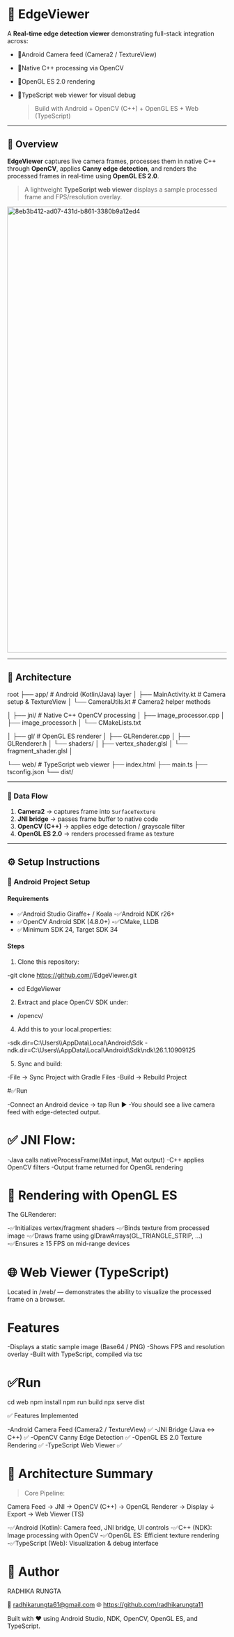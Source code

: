 # 🧠 EdgeViewer 

A **Real-time edge detection viewer** demonstrating full-stack integration across:

- 📌Android Camera feed (Camera2 / TextureView)
- 📌Native C++ processing via OpenCV
- 📌OpenGL ES 2.0 rendering
- 📌TypeScript web viewer for visual debug

  > Build with Android + OpenCV (C++) + OpenGL ES + Web (TypeScript)

---
  
   ## 🚀 Overview

**EdgeViewer** captures live camera frames, processes them in native C++ through **OpenCV**, applies **Canny edge detection**, and renders the processed frames in real-time using **OpenGL ES 2.0**.  
> A lightweight **TypeScript web viewer** displays a sample processed frame and FPS/resolution overlay.

<img width="1536" height="1024" alt="8eb3b412-ad07-431d-b861-3380b9a12ed4" src="https://github.com/user-attachments/assets/1e6ee9d3-a23b-4d15-baf0-bc52b4187432" />

---

## 🧩 Architecture

root
├── app/ # Android (Kotlin/Java) layer
│ ├── MainActivity.kt # Camera setup & TextureView
│ └── CameraUtils.kt # Camera2 helper methods

│
├── jni/ # Native C++ OpenCV processing
│ ├── image_processor.cpp
│ ├── image_processor.h
│ └── CMakeLists.txt

│
├── gl/ # OpenGL ES renderer
│ ├── GLRenderer.cpp
│ ├── GLRenderer.h
│ └── shaders/
│ ├── vertex_shader.glsl
│ └── fragment_shader.glsl
│

└── web/ # TypeScript web viewer
├── index.html
├── main.ts
├── tsconfig.json
└── dist/

---

### 🔄 Data Flow

1. **Camera2** → captures frame into `SurfaceTexture`
2. **JNI bridge** → passes frame buffer to native code
3. **OpenCV (C++)** → applies edge detection / grayscale filter
4. **OpenGL ES 2.0** → renders processed frame as texture

---


## ⚙️ Setup Instructions

### 📱 Android Project Setup

#### Requirements

- ✅Android Studio Giraffe+ / Koala
-✅Android NDK r26+
- ✅OpenCV Android SDK (4.8.0+)
-✅CMake, LLDB
- ✅Minimum SDK 24, Target SDK 34

#### Steps
1. Clone this repository:

  -git clone https://github.com/<your-username>/EdgeViewer.git
  - cd EdgeViewer
   
2. Extract and place OpenCV SDK under:
   
  - <project-root>/opencv/

 4. Add this to your local.properties:
    
 -sdk.dir=C:\\Users\\<you>\\AppData\\Local\\Android\\Sdk
-ndk.dir=C:\\Users\\<you>\\AppData\\Local\\Android\\Sdk\\ndk\\26.1.10909125

5. Sync and build:
   
-File → Sync Project with Gradle Files
-Build → Rebuild Project

 #✅Run 

-Connect an Android device → tap Run ▶
-You should see a live camera feed with edge-detected output.


 # ✅ JNI Flow:

-Java calls nativeProcessFrame(Mat input, Mat output)
-C++ applies OpenCV filters
-Output frame returned for OpenGL rendering

# 🎨 Rendering with OpenGL ES

The GLRenderer:

-✅Initializes vertex/fragment shaders
-✅Binds texture from processed image
-✅Draws frame using glDrawArrays(GL_TRIANGLE_STRIP, …)
-✅Ensures ≥ 15 FPS on mid-range devices

# 🌐 Web Viewer (TypeScript)

Located in /web/ — demonstrates the ability to visualize the processed frame on a browser.

# Features

-Displays a static sample image (Base64 / PNG)
-Shows FPS and resolution overlay
-Built with TypeScript, compiled via tsc

 # ✅Run

cd web
npm install
npm run build
npx serve dist


✅ Features Implemented

-Android Camera Feed (Camera2 / TextureView)	✅
-JNI Bridge (Java ↔ C++)	✅
-OpenCV Canny Edge Detection	✅
-OpenGL ES 2.0 Texture Rendering	✅
-TypeScript Web Viewer	✅


# 🧠 Architecture Summary

>Core Pipeline:

Camera Feed → JNI → OpenCV (C++) → OpenGL Renderer → Display
                                     ↓
                             Export → Web Viewer (TS)

-✅Android (Kotlin): Camera feed, JNI bridge, UI controls
-✅C++ (NDK): Image processing with OpenCV
-✅OpenGL ES: Efficient texture rendering
-✅TypeScript (Web): Visualization & debug interface


# 🧠 Author

RADHIKA RUNGTA

📧 radhikarungta61@gmail.com 
🌐 https://github.com/radhikarungta11

Built with ❤️ using Android Studio, NDK, OpenCV, OpenGL ES, and TypeScript.



